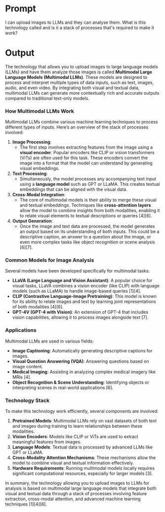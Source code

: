 # Prompt

I can upload images to LLMs and they can analyse them. What is this technology called and is it a stack of processes that's required to make it work?

# Output

The technology that allows you to upload images to large language models (LLMs) and have them analyze those images is called **Multimodal Large Language Models (Multimodal LLMs)**. These models are designed to process and interpret multiple types of data inputs, such as text, images, audio, and even video. By integrating both visual and textual data, multimodal LLMs can generate more contextually rich and accurate outputs compared to traditional text-only models.

### How Multimodal LLMs Work

Multimodal LLMs combine various machine learning techniques to process different types of inputs. Here’s an overview of the stack of processes involved:

1. **Image Processing**:
   - The first step involves extracting features from the image using a **visual encoder**. Popular encoders like CLIP or vision transformers (ViTs) are often used for this task. These encoders convert the image into a format that the model can understand by generating visual embeddings.
2. **Text Processing**:
   - Simultaneously, the model processes any accompanying text input using a **language model** such as GPT or LLaMA. This creates textual embeddings that can be aligned with the visual data.
3. **Cross-Modal Integration**:
   - The core of multimodal models is their ability to merge these visual and textual embeddings. Techniques like **cross-attention layers** allow the model to combine insights from both modalities, enabling it to relate visual elements to textual descriptions or queries \[4]\[6].
4. **Output Generation**:
   - Once the image and text data are processed, the model generates an output based on its understanding of both inputs. This could be a descriptive caption, an answer to a question about the image, or even more complex tasks like object recognition or scene analysis \[6]\[7].

### Common Models for Image Analysis

Several models have been developed specifically for multimodal tasks:

- **LLaVA (Large Language and Vision Assistant)**: A popular choice for visual tasks, LLaVA combines a vision encoder (like CLIP) with language models (such as LLaMA) to handle image-based queries \[1]\[4].
- **CLIP (Contrastive Language-Image Pretraining)**: This model is known for its ability to relate images and text by learning joint representations of both modalities \[4]\[6].
- **GPT-4V (GPT-4 with Vision)**: An extension of GPT-4 that includes vision capabilities, allowing it to process images alongside text \[7].

### Applications

Multimodal LLMs are used in various fields:

- **Image Captioning**: Automatically generating descriptive captions for images.
- **Visual Question Answering (VQA)**: Answering questions based on image content.
- **Medical Imaging**: Assisting in analyzing complex medical imagery like MRIs \[4].
- **Object Recognition & Scene Understanding**: Identifying objects or interpreting scenes in real-world applications \[6].

### Technology Stack

To make this technology work efficiently, several components are involved:

1. **Pretrained Models**: Multimodal LLMs rely on vast datasets of both text and images during training to learn relationships between these modalities.
2. **Vision Encoders**: Models like CLIP or ViTs are used to extract meaningful features from images.
3. **Language Models**: Textual data is processed by advanced LLMs like GPT or LLaMA.
4. **Cross-Modality Attention Mechanisms**: These mechanisms allow the model to combine visual and textual information effectively.
5. **Hardware Requirements**: Running multimodal models locally requires significant computational resources, especially for larger models \[3].

In summary, the technology allowing you to upload images to LLMs for analysis is based on multimodal large language models that integrate both visual and textual data through a stack of processes involving feature extraction, cross-modal attention, and advanced machine learning techniques \[1]\[4]\[6].

&#x20;
